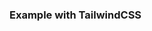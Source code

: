 <docs-decorative-header title="Accordion">
    <!-- TODO: Add a short description about Accordion. -->
</docs-decorative-header>

<docs-pill-row>
  <docs-pill href="https://www.w3.org/WAI/ARIA/apg/patterns/accordion/" title="ARIA pattern"/>
  <!-- TODO: Add a link to the Accordion API reference. -->
</docs-pill-row>


<!-- TODO: Add a top level component preview with code example hidden.

<docs-code-multifile preview themed hideCode path="adev/src/content/examples/aria/src/accordion/app/app.component.ts">
  <docs-code header="app/app.component.html" path="adev/src/content/examples/aria/src/accordion/app/app.component.html"/>
  <docs-code header="app/app.component.ts" path="adev/src/content/examples/aria/src/accordion/app/app.component.ts"/>
  <docs-code header="app/app.component.css" path="adev/src/content/examples/aria/src/accordion/app/app.component.css"/>
</docs-code-multifile>

-->

### Example with TailwindCSS

<!-- TODO: Add more code examples with different styles. -->
